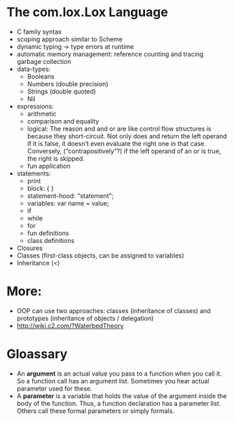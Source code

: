 # The com.lox.Lox Language
* C family syntax
* scoping approach similar to Scheme
* dynamic typing -> type errors at runtime
* automatic memory management: reference counting and tracing garbage collection
* data-types:
    * Booleans
    * Numbers (double precision)
    * Strings (double quoted)
    * Nil
* expressions:
    * arithmetic
    * comparison and equality
    * logical: The reason and and or are like control flow structures is because they short-circuit. Not only does and return the left operand if it is false, it doesn’t even evaluate the right one in that case. Conversely, (“contrapositively”?) if the left operand of an or is true, the right is skipped.
    * fun application
* statements:
    * print
    * block: { }
    * statement-hood: "statement";
    * variables: var name = value; 
    * if
    * while
    * for
    * fun definitions
    * class definitions
* Closures
* Classes (first-class objects, can be assigned to variables)
* Inheritance (<)
# More:
* OOP can use two approaches: classes (inheritance of classes) and prototypes (inheritance of objects / delegation)
* http://wiki.c2.com/?WaterbedTheory

# Gloassary
* An **argument** is an actual value you pass to a function when you call it. So a function call has an argument list. Sometimes you hear actual parameter used for these.
* A **parameter** is a variable that holds the value of the argument inside the body of the function. Thus, a function declaration has a parameter list. Others call these formal parameters or simply formals.
